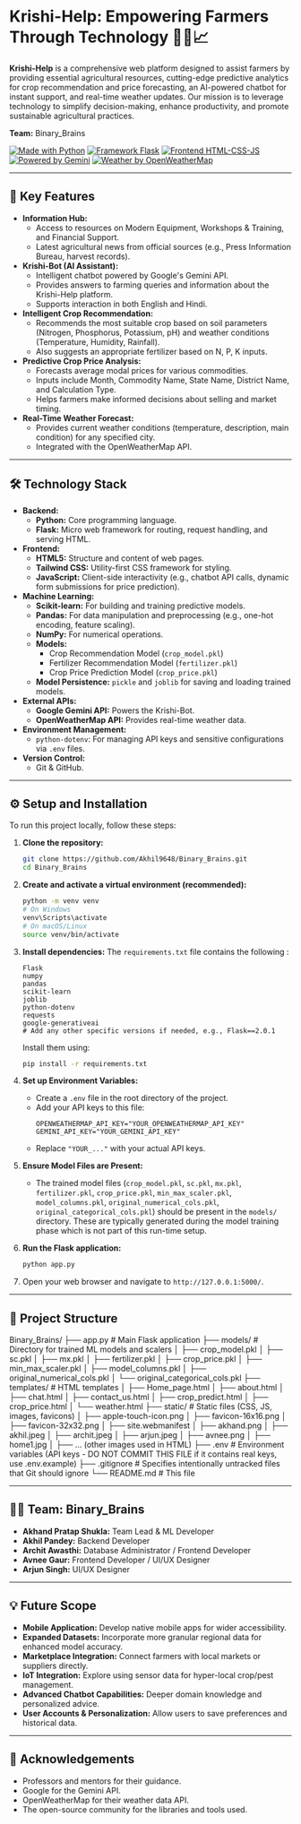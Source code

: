 # Krishi-Help: Empowering Farmers Through Technology 🌾🤖📈

**Krishi-Help** is a comprehensive web platform designed to assist farmers by providing essential agricultural resources, cutting-edge predictive analytics for crop recommendation and price forecasting, an AI-powered chatbot for instant support, and real-time weather updates. Our mission is to leverage technology to simplify decision-making, enhance productivity, and promote sustainable agricultural practices.

**Team:** Binary_Brains

[![Made with Python](https://img.shields.io/badge/Made%20with-Python-1f425f.svg)](https://www.python.org/)
[![Framework Flask](https://img.shields.io/badge/Framework-Flask-blue.svg)](https://flask.palletsprojects.com/)
[![Frontend HTML-CSS-JS](https://img.shields.io/badge/Frontend-HTML%2FCSS%2FJS-orange.svg)](https://developer.mozilla.org/)
[![Powered by Gemini](https://img.shields.io/badge/AI%20Chatbot-Gemini%20API-4285F4.svg)](https://ai.google.dev/)
[![Weather by OpenWeatherMap](https://img.shields.io/badge/Weather%20API-OpenWeatherMap-77A7D3.svg)](https://openweathermap.org/api)

---

## 🌟 Key Features

*   **Information Hub:**
    *   Access to resources on Modern Equipment, Workshops & Training, and Financial Support.
    *   Latest agricultural news from official sources (e.g., Press Information Bureau, harvest records).
*   **Krishi-Bot (AI Assistant):**
    *   Intelligent chatbot powered by Google's Gemini API.
    *   Provides answers to farming queries and information about the Krishi-Help platform.
    *   Supports interaction in both English and Hindi.
*   **Intelligent Crop Recommendation:**
    *   Recommends the most suitable crop based on soil parameters (Nitrogen, Phosphorus, Potassium, pH) and weather conditions (Temperature, Humidity, Rainfall).
    *   Also suggests an appropriate fertilizer based on N, P, K inputs.
*   **Predictive Crop Price Analysis:**
    *   Forecasts average modal prices for various commodities.
    *   Inputs include Month, Commodity Name, State Name, District Name, and Calculation Type.
    *   Helps farmers make informed decisions about selling and market timing.
*   **Real-Time Weather Forecast:**
    *   Provides current weather conditions (temperature, description, main condition) for any specified city.
    *   Integrated with the OpenWeatherMap API.

---

## 🛠️ Technology Stack

*   **Backend:**
    *   **Python:** Core programming language.
    *   **Flask:** Micro web framework for routing, request handling, and serving HTML.
*   **Frontend:**
    *   **HTML5:** Structure and content of web pages.
    *   **Tailwind CSS:** Utility-first CSS framework for styling.
    *   **JavaScript:** Client-side interactivity (e.g., chatbot API calls, dynamic form submissions for price prediction).
*   **Machine Learning:**
    *   **Scikit-learn:** For building and training predictive models.
    *   **Pandas:** For data manipulation and preprocessing (e.g., one-hot encoding, feature scaling).
    *   **NumPy:** For numerical operations.
    *   **Models:**
        *   Crop Recommendation Model (`crop_model.pkl`)
        *   Fertilizer Recommendation Model (`fertilizer.pkl`)
        *   Crop Price Prediction Model (`crop_price.pkl`)
    *   **Model Persistence:** `pickle` and `joblib` for saving and loading trained models.
*   **External APIs:**
    *   **Google Gemini API:** Powers the Krishi-Bot.
    *   **OpenWeatherMap API:** Provides real-time weather data.
*   **Environment Management:**
    *   `python-dotenv`: For managing API keys and sensitive configurations via `.env` files.
*   **Version Control:**
    *   Git & GitHub.

---

## ⚙️ Setup and Installation

To run this project locally, follow these steps:

1.  **Clone the repository:**
    ```bash
    git clone https://github.com/Akhil9648/Binary_Brains.git
    cd Binary_Brains
    ```

2.  **Create and activate a virtual environment (recommended):**
    ```bash
    python -m venv venv
    # On Windows
    venv\Scripts\activate
    # On macOS/Linux
    source venv/bin/activate
    ```

3.  **Install dependencies:**
    The `requirements.txt` file contains the following :
    ```
    Flask
    numpy
    pandas
    scikit-learn
    joblib
    python-dotenv
    requests
    google-generativeai
    # Add any other specific versions if needed, e.g., Flask==2.0.1
    ```
    Install them using:
    ```bash
    pip install -r requirements.txt
    ```

4.  **Set up Environment Variables:**
    *   Create a `.env` file in the root directory of the project.
    *   Add your API keys to this file:
        ```env
        OPENWEATHERMAP_API_KEY="YOUR_OPENWEATHERMAP_API_KEY"
        GEMINI_API_KEY="YOUR_GEMINI_API_KEY"
        ```
    *   Replace `"YOUR_..."` with your actual API keys.

5.  **Ensure Model Files are Present:**
    *   The trained model files (`crop_model.pkl`, `sc.pkl`, `mx.pkl`, `fertilizer.pkl`, `crop_price.pkl`, `min_max_scaler.pkl`, `model_columns.pkl`, `original_numerical_cols.pkl`, `original_categorical_cols.pkl`) should be present in the `models/` directory. These are typically generated during the model training phase which is not part of this run-time setup.

6.  **Run the Flask application:**
    ```bash
    python app.py
    ```

7.  Open your web browser and navigate to `http://127.0.0.1:5000/`.

---

## 🚀 Project Structure
Binary_Brains/
├── app.py                # Main Flask application
├── models/               # Directory for trained ML models and scalers
│   ├── crop_model.pkl
│   ├── sc.pkl
│   ├── mx.pkl
│   ├── fertilizer.pkl
│   ├── crop_price.pkl
│   ├── min_max_scaler.pkl
│   ├── model_columns.pkl
│   ├── original_numerical_cols.pkl
│   └── original_categorical_cols.pkl
├── templates/            # HTML templates
│   ├── Home_page.html
│   ├── about.html
│   ├── chat.html
│   ├── contact_us.html
│   ├── crop_predict.html
│   ├── crop_price.html
│   └── weather.html
├── static/               # Static files (CSS, JS, images, favicons)
│   ├── apple-touch-icon.png
│   ├── favicon-16x16.png
│   ├── favicon-32x32.png
│   ├── site.webmanifest
│   ├── akhand.png
│   ├── akhil.jpeg
│   ├── archit.jpeg
│   ├── arjun.jpeg
│   ├── avnee.png
│   ├── home1.jpg
│   ├── ... (other images used in HTML)
├── .env                  # Environment variables (API keys - DO NOT COMMIT THIS FILE if it contains real keys, use .env.example)
├── .gitignore            # Specifies intentionally untracked files that Git should ignore
└── README.md             # This file

---

## 👨‍💻 Team: Binary_Brains
*   **Akhand Pratap Shukla:** Team Lead & ML Developer
*   **Akhil Pandey:** Backend Developer
*   **Archit Awasthi:** Database Administrator / Frontend Developer
*   **Avnee Gaur:** Frontend Developer / UI/UX Designer
*   **Arjun Singh:** UI/UX Designer


---

## 💡 Future Scope
*   **Mobile Application:** Develop native mobile apps for wider accessibility.
*   **Expanded Datasets:** Incorporate more granular regional data for enhanced model accuracy.
*   **Marketplace Integration:** Connect farmers with local markets or suppliers directly.
*   **IoT Integration:** Explore using sensor data for hyper-local crop/pest management.
*   **Advanced Chatbot Capabilities:** Deeper domain knowledge and personalized advice.
*   **User Accounts & Personalization:** Allow users to save preferences and historical data.

---

## 🙏 Acknowledgements
*   Professors and mentors for their guidance.
*   Google for the Gemini API.
*   OpenWeatherMap for their weather data API.
*   The open-source community for the libraries and tools used.
